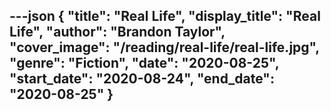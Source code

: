 ---json
{
  "title": "Real Life",
  "display_title": "Real Life",
  "author": "Brandon Taylor",
  "cover_image": "/reading/real-life/real-life.jpg",
  "genre": "Fiction",
  "date": "2020-08-25",
  "start_date": "2020-08-24",
  "end_date": "2020-08-25"
}
---
